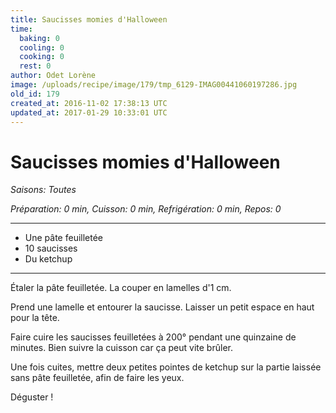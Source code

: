 ```yaml
---
title: Saucisses momies d'Halloween
time:
  baking: 0
  cooling: 0
  cooking: 0
  rest: 0
author: Odet Lorène
image: /uploads/recipe/image/179/tmp_6129-IMAG00441060197286.jpg
old_id: 179
created_at: 2016-11-02 17:38:13 UTC
updated_at: 2017-01-29 10:33:01 UTC
---
```


# Saucisses momies d'Halloween

_Saisons: Toutes_

_Préparation: 0 min, Cuisson: 0 min, Refrigération: 0 min, Repos: 0_

---

- Une pâte feuilletée
- 10 saucisses
- Du ketchup

---

Étaler la pâte feuilletée. La couper en lamelles d'1 cm.

Prend une lamelle et entourer la saucisse. Laisser un petit espace en haut pour la tête.

Faire cuire les saucisses feuilletées à 200° pendant une quinzaine de minutes. Bien suivre la cuisson car ça peut vite brûler.

Une fois cuites, mettre deux petites pointes de ketchup sur la partie laissée sans pâte feuilletée, afin de faire les yeux.

Déguster !

